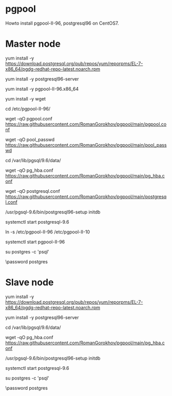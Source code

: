 # pgpool

Howto install pgpool-II-96, postgresql96 on CentOS7.


# Master node

yum install -y https://download.postgresql.org/pub/repos/yum/reporpms/EL-7-x86_64/pgdg-redhat-repo-latest.noarch.rpm

yum install -y postgresql96-server

yum install -y pgpool-II-96.x86_64

yum install -y wget

cd /etc/pgpool-II-96/

wget -qO pgpool.conf  https://raw.githubusercontent.com/RomanGorokhov/pgpool/main/pgpool.conf

wget -qO pool_passwd https://raw.githubusercontent.com/RomanGorokhov/pgpool/main/pool_passwd

cd /var/lib/pgsql/9.6/data/

wget -qO pg_hba.conf https://raw.githubusercontent.com/RomanGorokhov/pgpool/main/pg_hba.conf

wget -qO postgresql.conf  https://raw.githubusercontent.com/RomanGorokhov/pgpool/main/postgresql.conf

/usr/pgsql-9.6/bin/postgresql96-setup initdb

systemctl start postgresql-9.6

ln -s /etc/pgpool-II-96 /etc/pgpool-II-10

systemctl start pgpool-II-96

su postgres -c 'psql'

\password postgres


# Slave node

yum install -y https://download.postgresql.org/pub/repos/yum/reporpms/EL-7-x86_64/pgdg-redhat-repo-latest.noarch.rpm

yum install -y postgresql96-server

cd /var/lib/pgsql/9.6/data/

wget -qO pg_hba.conf https://raw.githubusercontent.com/RomanGorokhov/pgpool/main/pg_hba.conf

/usr/pgsql-9.6/bin/postgresql96-setup initdb

systemctl start postgresql-9.6

su postgres -c 'psql'

\password postgres

